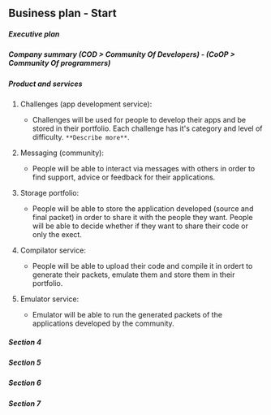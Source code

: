 ## Business plan - Start

##### Executive plan

##### Company summary  **(COD > Community Of Developers) - (CoOP > Community Of programmers)**

##### Product and services

1. Challenges (app development service):
	- Challenges will be used for people to develop their apps and be stored in their portfolio. Each challenge has it's category and level of difficulty. `**Describe more**`.
	
2. Messaging (community):
	- People will be able to interact via messages with others in order to find support, advice or feedback for their applications.
	
3. Storage portfolio:
	- People will be able to store the application developed (source and final packet) in order to share it with the people they want. People will be able to decide whether if they want to share their code or only the exect.

4. Compilator service:
	- People will be able to upload their code and compile it in ordert to generate their packets, emulate them and store them in their portfolio.

5. Emulator service:
	- Emulator will be able to run the generated packets of the applications developed by the community.
	
##### Section 4
##### Section 5
##### Section 6
##### Section 7	
